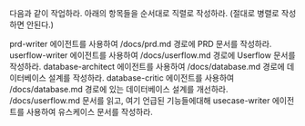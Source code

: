 다음과 같이 작업하라.
아래의 항목들을 순서대로 직렬로 작성하라. (절대로 병렬로 작성하면 안된다.)

prd-writer 에이전트를 사용하여 /docs/prd.md 경로에 PRD 문서를 작성하라.
userflow-writer 에이전트를 사용하여 /docs/userflow.md 경로에 Userflow 문서를 작성하라.
database-architect 에이전트를 사용하여 /docs/database.md 경로에 데이터베이스 설계를 작성하라.
database-critic 에이전트를 사용하여 /docs/database.md 경로에 있는 데이터베이스 설계를 개선하라.
/docs/userflow.md 문서를 읽고, 여기 언급된 기능들에대해 usecase-writer 에이전트를 사용하여 유스케이스 문서를 작성하라.